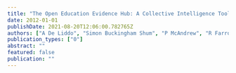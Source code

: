 ```yaml
---
title: "The Open Education Evidence Hub: A Collective Intelligence Tool for Evidence Based Policy"
date: 2012-01-01
publishDate: 2021-08-20T12:06:00.782765Z
authors: ["A De Liddo", "Simon Buckingham Shum", "P McAndrew", "R Farrow"]
publication_types: ["0"]
abstract: ""
featured: false
publication: ""
---
```


